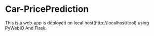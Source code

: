 # Car-PricePrediction  
This is a web-app is deployed on local host(http://localhost/tool) using PyWebIO And Flask.
